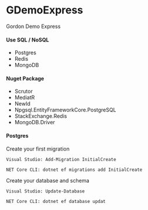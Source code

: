 # GDemoExpress
Gordon Demo Express

#### Use SQL / NoSQL
* Postgres
* Redis
* MongoDB

#### Nuget Package
* Scrutor
* MediatR
* NewId
* Npgsql.EntityFrameworkCore.PostgreSQL
* StackExchange.Redis
* MongoDB.Driver

#### Postgres

Create your first migration

    Visual Studio: Add-Migration InitialCreate

    NET Core CLI: dotnet ef migrations add InitialCreate
    
Create your database and schema

    Visual Studio: Update-Database

    NET Core CLI: dotnet ef database updat